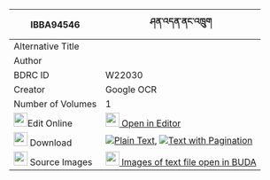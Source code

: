 |IBBA94546|ཤན་འདན་ནང་འཁྲུག 
| --- | --- 
|Alternative Title |
|Author | 
|BDRC ID | W22030
|Creator | Google OCR
|Number of Volumes| 1
|<img width="25" src="https://img.icons8.com/color/25/000000/edit-property.png">Edit Online| [<img width="25" src="https://avatars.githubusercontent.com/u/45091458?s=200&v=4"> Open in Editor](http://editor.openpecha.org/IBBA94546)
|<img width="25" src="https://img.icons8.com/fluent/48/000000/download-2.png"/>  Download | [![](https://img.icons8.com/color/20/000000/txt.png)Plain Text](https://github.com/Openpecha/IBBA94546/releases/download/v2/shen_den_nangtruk_plain_IBBA94546.zip), [![](https://img.icons8.com/color/20/000000/txt.png)Text with Pagination](https://github.com/Openpecha/IBBA94546/releases/download/v2/shen_den_nangtruk_pages_IBBA94546.zip)
|<img width="25" src="https://img.icons8.com/plasticine/100/000000/pictures-folder.png"/>  Source Images | [<img width="25" src="https://library.bdrc.io/icons/BUDA-small.svg"> Images of text file open in BUDA](https://library.bdrc.io/show/bdr:W22030)
